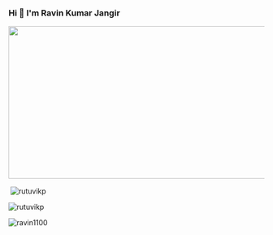 ### Hi 👋 I'm Ravin Kumar Jangir

<div align="center">
  <img src="https://images.unsplash.com/photo-1537498425277-c283d32ef9db?ixlib=rb-4.0.3&ixid=M3wxMjA3fDB8MHxwaG90by1wYWdlfHx8fGVufDB8fHx8fA%3D%3D&auto=format&fit=crop&w=878&q=80" width="600" height="300"/>
</div>

<!--
**ravin1100/ravin1100** is a ✨ _special_ ✨ repository because its `README.md` (this file) appears on your GitHub profile.

Here are some ideas to get you started:

- 🔭 I’m currently working on ...
- 🌱 I’m currently learning Springboot
- 👯 I’m looking to collaborate on ...
- 🤔 I’m looking for help with ...
- 💬 Ask me about ...
- 📫 How to reach me: ...
- 😄 Pronouns: ...
- ⚡ Fun fact: ...
-->
<p>&nbsp;<img align="center" src="https://github-readme-stats.vercel.app/api?username=ravin1100&show_icons=true&locale=en&theme=tokyonight" alt="rutuvikp" /></p>

<p><img align="center" src="https://github-readme-streak-stats.herokuapp.com/?user=ravin1100&theme=tokyonight" alt="rutuvikp" /></p>

<p><img align="left" src="https://github-readme-stats.vercel.app/api/top-langs?username=ravin1100&show_icons=true&locale=en&theme=tokyonight" alt="ravin1100" /></p>
